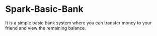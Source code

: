 # Spark-Basic-Bank
It is a simple basic bank system where you can transfer money to your friend and view the remaining balance.
